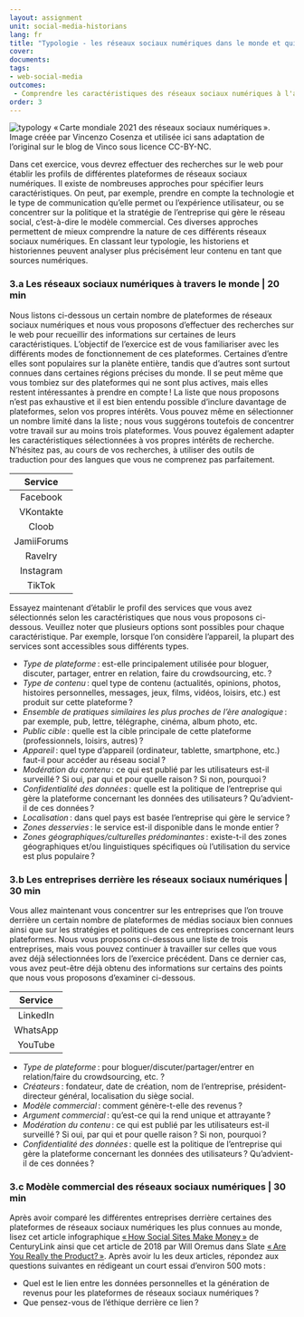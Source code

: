 ```yaml
---
layout: assignment
unit: social-media-historians
lang: fr
title: "Typologie - les réseaux sociaux numériques dans le monde et qui se profile derrière"
cover:
documents:
tags:
- web-social-media
outcomes:
 - Comprendre les caractéristiques des réseaux sociaux numériques à l'aide de typologies
order: 3
---
```

![typology](../../../assets/images/social-media/typology.png)
«&#x202F;Carte mondiale 2021 des réseaux sociaux numériques&#x202F;». Image créée par Vincenzo Cosenza et utilisée ici sans adaptation de l’original sur le blog de Vinco sous licence CC-BY-NC.

Dans cet exercice, vous devrez effectuer des recherches sur le web pour établir les profils de différentes plateformes de réseaux sociaux numériques. Il existe de nombreuses approches pour spécifier leurs caractéristiques. On peut, par exemple, prendre en compte la technologie et le type de communication qu’elle permet ou l’expérience utilisateur, ou se concentrer sur la politique et la stratégie de l’entreprise qui gère le réseau social, c’est-à-dire le modèle commercial. Ces diverses approches permettent de mieux comprendre la nature de ces différents réseaux sociaux numériques. En classant leur typologie, les historiens et historiennes peuvent analyser plus précisément leur contenu en tant que sources numériques.


<!-- more -->
<!-- briefing-student -->

### 3.a Les réseaux sociaux numériques à travers le monde | 20 min

<!-- section-contents -->

Nous listons ci-dessous un certain nombre de plateformes de réseaux sociaux numériques et nous vous proposons d’effectuer des recherches sur le web pour recueillir des informations sur certaines de leurs caractéristiques. L’objectif de l’exercice est de vous familiariser avec les différents modes de fonctionnement de ces plateformes. Certaines d’entre elles sont populaires sur la planète entière, tandis que d’autres sont surtout connues dans certaines régions précises du monde. Il se peut même que vous tombiez sur des plateformes qui ne sont plus actives, mais elles restent intéressantes à prendre en compte&#x202F;! La liste que nous proposons n’est pas exhaustive et il est bien entendu possible d’inclure davantage de plateformes, selon vos propres intérêts. Vous pouvez même en sélectionner un nombre limité dans la liste&#x202F;; nous vous suggérons toutefois de concentrer votre travail sur au moins trois plateformes. Vous pouvez également adapter les caractéristiques sélectionnées à vos propres intérêts de recherche. N’hésitez pas, au cours de vos recherches, à utiliser des outils de traduction pour des langues que vous ne comprenez pas parfaitement.

| Service |
|:--------:|
| Facebook	|
| VKontakte |
| Cloob |
| JamiiForums | 
| Ravelry | 
| Instagram |
| TikTok |


Essayez maintenant d’établir le profil des services que vous avez sélectionnés selon les caractéristiques que nous vous proposons ci-dessous. Veuillez noter que plusieurs options sont possibles pour chaque caractéristique. Par exemple, lorsque l’on considère l’appareil, la plupart des services sont accessibles sous différents types.
- *Type de plateforme*&#x202F;: est-elle principalement utilisée pour bloguer, discuter, partager, entrer en relation, faire du crowdsourcing, etc.&#x202F;?
- *Type de contenu*&#x202F;: quel type de contenu (actualités, opinions, photos, histoires personnelles, messages, jeux, films, vidéos, loisirs, etc.) est produit sur cette plateforme&#x202F;?
- *Ensemble de pratiques similaires les plus proches de l’ère analogique*&#x202F;: par exemple, pub, lettre, télégraphe, cinéma, album photo, etc.
- *Public cible*&#x202F;: quelle est la cible principale de cette plateforme (professionnels, loisirs, autres)&#x202F;?
- *Appareil*&#x202F;: quel type d’appareil (ordinateur, tablette, smartphone, etc.) faut-il pour accéder au réseau social&#x202F;?
- *Modération du contenu*&#x202F;: ce qui est publié par les utilisateurs est-il surveillé&#x202F;? Si oui, par qui et pour quelle raison&#x202F;? Si non, pourquoi&#x202F;?
- *Confidentialité des données*&#x202F;: quelle est la politique de l’entreprise qui gère la plateforme concernant les données des utilisateurs&#x202F;? Qu’advient-il de ces données&#x202F;?
- *Localisation*&#x202F;: dans quel pays est basée l’entreprise qui gère le service&#x202F;?
- *Zones desservies*&#x202F;: le service est-il disponible dans le monde entier&#x202F;?
- *Zones géographiques/culturelles prédominantes*&#x202F;: existe-t-il des zones géographiques et/ou linguistiques spécifiques où l’utilisation du service est plus populaire&#x202F;?



<!-- section -->

### 3.b Les entreprises derrière les réseaux sociaux numériques | 30 min
<!-- section-contents -->

Vous allez maintenant vous concentrer sur les entreprises que l’on trouve derrière un certain nombre de plateformes de médias sociaux bien connues ainsi que sur les stratégies et politiques de ces entreprises concernant leurs plateformes. Nous vous proposons ci-dessous une liste de trois entreprises, mais vous pouvez continuer à travailler sur celles que vous avez déjà sélectionnées lors de l’exercice précédent. Dans ce dernier cas, vous avez peut-être déjà obtenu des informations sur certains des points que nous vous proposons d’examiner ci-dessous.

| Service |  
|:--------:|
| LinkedIn |
| WhatsApp |
| YouTube |

- *Type de plateforme*&#x202F;: pour bloguer/discuter/partager/entrer en relation/faire du crowdsourcing, etc. ?
- *Créateurs*&#x202F;: fondateur, date de création, nom de l’entreprise, président-directeur général, localisation du siège social.
- *Modèle commercial*&#x202F;: comment génère-t-elle des revenus&#x202F;?
- *Argument commercial*&#x202F;: qu’est-ce qui la rend unique et attrayante&#x202F;?
- *Modération du contenu*&#x202F;: ce qui est publié par les utilisateurs est-il surveillé&#x202F;? Si oui, par qui et pour quelle raison&#x202F;? Si non, pourquoi&#x202F;?
- *Confidentialité des données*&#x202F;: quelle est la politique de l’entreprise qui gère la plateforme concernant les données des utilisateurs&#x202F;? Qu’advient-il de ces données&#x202F;?


<!-- section -->

### 3.c Modèle commercial des réseaux sociaux numériques | 30 min
<!-- section-contents -->

Après avoir comparé les différentes entreprises derrière certaines des plateformes de réseaux sociaux numériques les plus connues au monde, lisez cet article infographique [«&#x202F;How Social Sites Make Money&#x202F;»](https://www.getcenturylink.com/how-social-sites-make-money) de CenturyLink ainsi que cet article de 2018 par Will Oremus dans Slate [«&#x202F;Are You Really the Product?&#x202F;»](https://slate.com/technology/2018/04/are-you-really-facebooks-product-the-history-of-a-dangerous-idea.html). Après avoir lu les deux articles, répondez aux questions suivantes en rédigeant un court essai d’environ 500 mots&#x202F;:
- Quel est le lien entre les données personnelles et la génération de revenus pour les plateformes de réseaux sociaux numériques&#x202F;?
- Que pensez-vous de l’éthique derrière ce lien&#x202F;?


<!-- briefing-teacher -->
